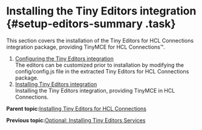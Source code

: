 # Installing the Tiny Editors integration {#setup-editors-summary .task}

This section covers the installation of the Tiny Editors for HCL Connections integration package, providing TinyMCE for HCL Connections™.

1.  [Configuring the Tiny Editors integration](../../install/tiny_editors/t_01-setup_03-editors_01-configure_00-summary.md)  
The editors can be customized prior to installation by modifying the config/config.js file in the extracted Tiny Editors for HCL Connections package.
2.  [Installing Tiny Editors integration](../../install/tiny_editors/t_01-setup_03-editors_02-install_00-summary.md)  
Installing the Tiny Editors integration, providing TinyMCE in HCL Connections.

**Parent topic:**[Installing Tiny Editors for HCL Connections](../../install/tiny_editors/t_01-setup_00-summary.md)

**Previous topic:**[Optional: Installing Tiny Editors Services](../../install/tiny_editors/t_01-setup_02-services_00-summary.md)

